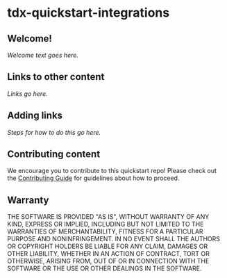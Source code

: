 # tdx-quickstart-integrations

## Welcome! ##

_Welcome text goes here._

## Links to other content ##

_Links go here._

## Adding links

_Steps for how to do this go here._

## Contributing content

We encourage you to contribute to this quickstart repo! Please check out the [Contributing Guide](../blob/master/CONTRIBUTING.md) for guidelines about how to proceed.

## Warranty ##

THE SOFTWARE IS PROVIDED "AS IS", WITHOUT WARRANTY OF ANY KIND, EXPRESS OR IMPLIED, INCLUDING BUT NOT LIMITED TO THE WARRANTIES OF MERCHANTABILITY, FITNESS FOR A PARTICULAR PURPOSE AND NONINFRINGEMENT. IN NO EVENT SHALL THE AUTHORS OR COPYRIGHT HOLDERS BE LIABLE FOR ANY CLAIM, DAMAGES OR OTHER LIABILITY, WHETHER IN AN ACTION OF CONTRACT, TORT OR OTHERWISE, ARISING FROM, OUT OF OR IN CONNECTION WITH THE SOFTWARE OR THE USE OR OTHER DEALINGS IN THE SOFTWARE.
